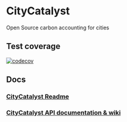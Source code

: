 # CityCatalyst
Open Source carbon accounting for cities

## Test coverage
[![codecov](https://codecov.io/github/Open-Earth-Foundation/CityCatalyst/graph/badge.svg?token=FD69J1XR6M)](https://app.codecov.io/github/Open-Earth-Foundation/CityCatalyst/tree/develop)

## Docs
### [CityCatalyst Readme](https://github.com/Open-Earth-Foundation/CityCatalyst/tree/develop/app#citycatalyst)

### [CityCatalyst API documentation & wiki](https://github.com/Open-Earth-Foundation/CityCatalyst/wiki)
